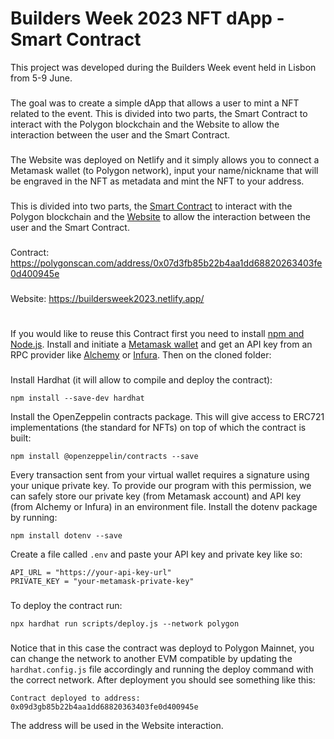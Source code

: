 # Builders Week 2023 NFT dApp - Smart Contract

This project was developed during the Builders Week event held in Lisbon from 5-9 June.
###
The goal was to create a simple dApp that allows a user to mint a NFT related to the event. This is divided into two parts, the Smart Contract to interact with the Polygon blockchain and the Website to allow the interaction between the user and the Smart Contract.
###
The Website was deployed on Netlify and it simply allows you to connect a Metamask wallet (to Polygon network), input your name/nickname that will be engraved in the NFT as metadata and mint the NFT to your address.
###
This is divided into two parts, the [Smart Contract](https://github.com/josevazf/BuildersWeek-Minter_Contract) to interact with the Polygon blockchain and the [Website](https://github.com/josevazf/BuildersWeek-Minter_Website) to allow the interaction between the user and the Smart Contract.
###
Contract: https://polygonscan.com/address/0x07d3fb85b22b4aa1dd68820263403fe0d400945e
###
Website: https://buildersweek2023.netlify.app/
#
If you would like to reuse this Contract first you need to install [npm and Node.js](https://docs.npmjs.com/downloading-and-installing-node-js-and-npm). Install and initiate a [Metamask wallet](https://wiki.polygon.technology/docs/develop/metamask/hello/) and get an API key from an RPC provider like [Alchemy](https://docs.alchemy.com/docs/alchemy-quickstart-guide) or [Infura](https://www.infura.io/).
Then on the cloned folder:
###
Install Hardhat (it will allow to compile and deploy the contract):
```shell
npm install --save-dev hardhat
```
Install the OpenZeppelin contracts package. This will give access to ERC721 implementations (the standard for NFTs) on top of which the contract is built:
```shell
npm install @openzeppelin/contracts --save
```
Every transaction sent from your virtual wallet requires a signature using your unique private key. To provide our program with this permission, we can safely store our private key (from Metamask account) and API key (from Alchemy or Infura) in an environment file.
Install the dotenv package by running:
```shell
npm install dotenv --save
```
Create a file called `.env` and paste your API key and private key like so:
```shell
API_URL = "https://your-api-key-url"
PRIVATE_KEY = "your-metamask-private-key"
```
###
To deploy the contract run:
```shell
npx hardhat run scripts/deploy.js --network polygon
```
###
Notice that in this case the contract was deployd to Polygon Mainnet, you can change the network to another EVM compatible by updating the `hardhat.config.js` file accordingly and running the deploy command with the correct network.
After deployment you should see something like this:
```shell
Contract deployed to address: 0x09d3gb85b22b4aa1dd68820363403fe0d400945e
```
The address will be used in the Website interaction.
